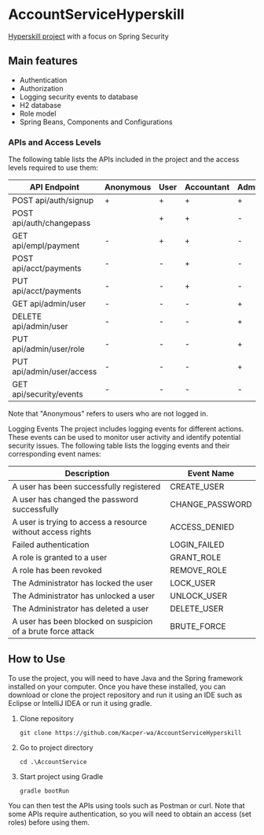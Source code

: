 # AccountServiceHyperskill


[Hyperskill project](https://hyperskill.org/projects/217) with a focus on Spring Security

## Main features

- Authentication
- Authorization
- Logging security events to database
- H2 database
- Role model
- Spring Beans, Components and Configurations

### APIs and Access Levels
The following table lists the APIs included in the project and the access levels required to use them:

| API Endpoint              | Anonymous | User | Accountant | Administrator | Auditor |
|---------------------------|-----------|------|------------|---------------|---------|
| POST api/auth/signup      | +         | +    | +          | +             | +       |
| POST api/auth/changepass  |           | +    | +          | -             | -       |
| GET api/empl/payment      | -         | +    | +          | -             | -       |
| POST api/acct/payments    | -         | -    | +          | -             | -       |
| PUT api/acct/payments     | -         | -    | +          | -             | -       |
| GET api/admin/user        | -         | -    | -          | +             | -       |
| DELETE api/admin/user     | -         | -    | -          | +             | -       |
| PUT api/admin/user/role   | -         | -    | -          | +             | -       |
| PUT api/admin/user/access | -         | -    | -          | +             | -       |
| GET api/security/events   | -         | -    | -          | -             | +       |

Note that "Anonymous" refers to users who are not logged in.

Logging Events
The project includes logging events for different actions. These events can be used to monitor user activity and identify potential security issues. The following table lists the logging events and their corresponding event names:

|                          Description                         |    Event Name   |
|--------------------------------------------------------------|-----------------|
| A user has been successfully registered                      | CREATE_USER     |
| A user has changed the password successfully                 | CHANGE_PASSWORD |
| A user is trying to access a resource without access rights  | ACCESS_DENIED   |
| Failed authentication                                        | LOGIN_FAILED    |
| A role is granted to a user                                  | GRANT_ROLE      |
| A role has been revoked                                      | REMOVE_ROLE     |
| The Administrator has locked the user                        | LOCK_USER       |
| The Administrator has unlocked a user                        | UNLOCK_USER     |
| The Administrator has deleted a user                         | DELETE_USER     |
| A user has been blocked on suspicion of a brute force attack | BRUTE_FORCE     |

## How to Use
To use the project, you will need to have Java and the Spring framework installed on your computer. Once you have these installed, you can download or clone the project repository and run it using an IDE such as Eclipse or IntelliJ IDEA or run it using gradle.
1. Clone repository
    ```shell
    git clone https://github.com/Kacper-wa/AccountServiceHyperskill
    ```
2. Go to project directory
    ```shell
    cd .\AccountService
    ```
3. Start project using Gradle
    ```shell
    gradle bootRun
    ```

You can then test the APIs using tools such as Postman or curl. Note that some APIs require authentication, so you will need to obtain an access (set roles) before using them.
